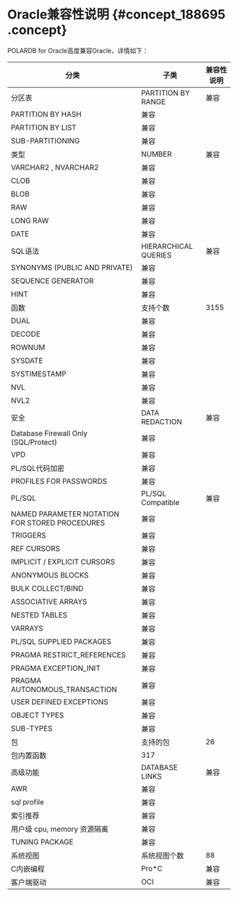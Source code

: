 # Oracle兼容性说明 {#concept_188695 .concept}

POLARDB for Oracle高度兼容Oracle，详情如下：

|分类|子类|兼容性说明|
|--|--|-----|
|分区表|PARTITION BY RANGE|兼容|
|PARTITION BY HASH|兼容|
|PARTITION BY LIST|兼容|
|SUB-PARTITIONING|兼容|
|类型|NUMBER|兼容|
|VARCHAR2 , NVARCHAR2|兼容|
|CLOB|兼容|
|BLOB|兼容|
|RAW|兼容|
|LONG RAW|兼容|
|DATE|兼容|
|SQL语法|HIERARCHICAL QUERIES|兼容|
|SYNONYMS \(PUBLIC AND PRIVATE\)|兼容|
|SEQUENCE GENERATOR|兼容|
|HINT|兼容|
|函数|支持个数|3155|
|DUAL|兼容|
|DECODE|兼容|
|ROWNUM|兼容|
|SYSDATE|兼容|
|SYSTIMESTAMP|兼容|
|NVL|兼容|
|NVL2|兼容|
|安全|DATA REDACTION|兼容|
|Database Firewall Only \(SQL/Protect\)|兼容|
|VPD|兼容|
|PL/SQL代码加密|兼容|
|PROFILES FOR PASSWORDS|兼容|
|PL/SQL|PL/SQL Compatible|兼容|
|NAMED PARAMETER NOTATION FOR STORED PROCEDURES|兼容|
|TRIGGERS|兼容|
|REF CURSORS|兼容|
|IMPLICIT / EXPLICIT CURSORS|兼容|
|ANONYMOUS BLOCKS|兼容|
|BULK COLLECT/BIND|兼容|
|ASSOCIATIVE ARRAYS|兼容|
|NESTED TABLES|兼容|
|VARRAYS|兼容|
|PL/SQL SUPPLIED PACKAGES|兼容|
|PRAGMA RESTRICT\_REFERENCES|兼容|
|PRAGMA EXCEPTION\_INIT|兼容|
|PRAGMA AUTONOMOUS\_TRANSACTION|兼容|
|USER DEFINED EXCEPTIONS|兼容|
|OBJECT TYPES|兼容|
|SUB-TYPES|兼容|
|包|支持的包|26|
|包内置函数|317|
|高级功能|DATABASE LINKS|兼容|
|AWR|兼容|
|sql profile|兼容|
|索引推荐|兼容|
|用户级 cpu, memory 资源隔离|兼容|
|TUNING PACKAGE|兼容|
|系统视图|系统视图个数|88|
|C内嵌编程|Pro\*C|兼容|
|客户端驱动|OCI|兼容|

